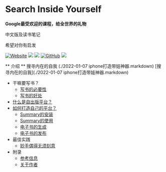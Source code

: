 # Search Inside Yourself
**Google最受欢迎的课程，给全世界的礼物**
<p>中文版及读书笔记</p>
<p>希望对你有启发</p>
<p align='laft'>
<a href="https://evolumin.gitbook.io/siy/" target="_blank"><img alt="Website" src="https://img.shields.io/website?label=%E5%9C%A8%E7%BA%BF%E7%94%B5%E5%AD%90%E4%B9%A6&style=flat-square&down_color=blue&down_message=%E7%82%B9%E8%BF%99%E9%87%8C&up_color=blue&up_message=%E7%82%B9%E8%BF%99%E9%87%8C&url=https%3A%2F%2Flabuladong.gitee.io%2Falgo&logo=Gitea"></a>
<a href="https://www.zhihu.com/people//englishous" target="_blank"><img src="https://img.shields.io/badge/%E7%9F%A5%E4%B9%8E-@英语日食记-000000.svg?style=flat-square&logo=Zhihu"></a>
<a href="https://mp.weixin.qq.com/s?__biz=MzA3NDg5MzM0Nw==&mid=2650813656&idx=1&sn=31b9f5adde66d373405c45a5c35b2ddc&chksm=848c4594b3fbcc8264e20bf7914826b7759e3f09499dbb96699830866d7ee90f1946263ba266&token=714059895&lang=zh_CN#rd" target="_blank"><img src="https://img.shields.io/badge/公众号-@英语日食记-000000.svg?style=flat-square&logo=WeChat"></a>
<a href="https://github.com/evolumin/search-inside-yourself" target="_blank"><img alt="GitHub" src="https://img.shields.io/github/stars/evolumin/search-inside-yourself?label=Stars&style=flat-square&logo=GitHub"></a>
<a href="https://github.com/evolumin" target="_blank"><img src="https://img.shields.io/badge/作者-@英语日食记-000000.svg?style=flat-square&logo=GitHub"></a>
</p>

** 介绍 **
搜寻内在的自我 (./2022-01-07 iphone打造带娃神器.markdown)
[搜寻内在的自我](./2022-01-07 iphone打造带娃神器.markdown)  




- 干嘛要写书？
  - [写书的必要性](/1-干嘛要写书？/1-写书的必要性/readme.md)
  - [写书的好处](/1-干嘛要写书？/2-写书的好处/readme.md)
- [什么是自出版平台？](/2-什么是自出版平台？/readme.md)
- [如何打造自己的平台？](/3-如何打造自己的平台？/readme.md)
    * [Summary的安装](/3-如何打造自己的平台？/1-Summary的安装.md)
    * [Summary的使用](/3-如何打造自己的平台？/2-Summary的使用.md)
    * [电子书的生成](/3-如何打造自己的平台？/3-电子书的生成.md)
    * [电子书的发布](/3-如何打造自己的平台？/4-电子书的发布.md)
- 最佳实践
    * [妙手偶得无须刻意](/4-最佳实践/妙手偶得无须刻意.md)
- 附录
    * [参考信息](/5-附录/0-参考信息.md)
    * [关于作者](/5-附录/1-关于作者.md)
